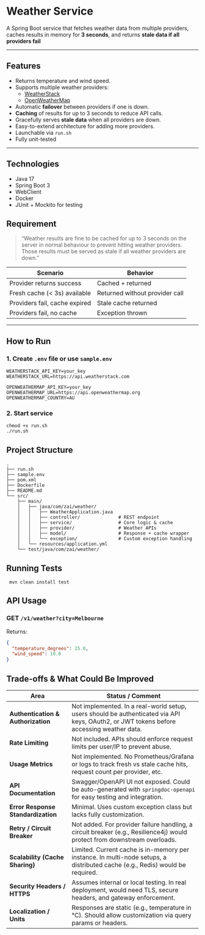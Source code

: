 # Weather Service

A Spring Boot service that fetches weather data from multiple providers, caches results in memory for **3 seconds**, and returns **stale data if all providers fail**

---

## Features

- Returns temperature and wind speed.
- Supports multiple weather providers:
    - [WeatherStack](https://weatherstack.com/)
    - [OpenWeatherMap](https://openweathermap.org/)
- Automatic **failover** between providers if one is down.
- **Caching** of results for up to 3 seconds to reduce API calls.
- Gracefully serves **stale data** when all providers are down.
- Easy-to-extend architecture for adding more providers.
- Launchable via `run.sh`
- Fully unit-tested

---

## Technologies

- Java 17
- Spring Boot 3
- WebClient
- Docker
- JUnit + Mockito for testing

## Requirement 
> “Weather results are fine to be cached for up to 3 seconds on the server in normal behaviour to prevent hitting weather providers. Those results must be served as stale if all weather providers are down.”

| Scenario                         | Behavior                   |
|----------------------------------|----------------------------|
| Provider returns success         | Cached + returned          |
| Fresh cache (< 3s) available     | Returned without provider call |
| Providers fail, cache expired    | Stale cache returned       |
| Providers fail, no cache         | Exception thrown           |
---

## How to Run

### 1. Create `.env` file or use `sample.env`

```env
WEATHERSTACK_API_KEY=your_key
WEATHERSTACK_URL=https://api.weatherstack.com

OPENWEATHERMAP_API_KEY=your_key
OPENWEATHERMAP_URL=https://api.openweathermap.org
OPENWEATHERMAP_COUNTRY=AU
```
### 2. Start service
```
chmod +x run.sh
./run.sh
```

## Project Structure
```
.
├── run.sh
├── sample.env
├── pom.xml
├── Dockerfile
├── README.md
└── src/
    ├── main/
    │   ├── java/com/zai/weather/
    │   │   ├── WeatherApplication.java
    │   │   ├── controller/              # REST endpoint
    │   │   ├── service/                 # Core logic & cache
    │   │   ├── provider/                # Weather APIs
    │   │   ├── model/                   # Response + cache wrapper
    │   │   └── exception/               # Custom exception handling
    │   └── resources/application.yml
    └── test/java/com/zai/weather/
```

## Running Tests
``` mvn clean install test```

## API Usage

### GET `/v1/weather?city=Melbourne`

Returns:

```json
{
  "temperature_degrees": 25.0,
  "wind_speed": 10.0
}
```

##  Trade-offs & What Could Be Improved
| Area                    | Status / Comment                                                                                                                                       |
|-------------------------|--------------------------------------------------------------------------------------------------------------------------------------------------------|
| **Authentication & Authorization** | Not implemented. In a real-world setup, users should be authenticated via API keys, OAuth2, or JWT tokens before accessing weather data.               |
| **Rate Limiting**  | Not included. APIs should enforce request limits per user/IP to prevent abuse. |
| **Usage Metrics**  | Not implemented. No Prometheus/Grafana or logs to track fresh vs stale cache hits, request count per provider, etc. |
| **API Documentation**       | Swagger/OpenAPI UI not exposed. Could be auto-generated with `springdoc-openapi` for easy testing and integration.                                     |
| **Error Response Standardization** | Minimal. Uses custom exception class but lacks fully customization.                                                                                    |
| **Retry / Circuit Breaker**  | Not added. For provider failure handling, a circuit breaker (e.g., Resilience4j) would protect from downstream overloads.                              |
| **Scalability (Cache Sharing)** | Limited. Current cache is in-memory per instance. In multi-node setups, a distributed cache (e.g., Redis) would be required.                           |
| **Security Headers / HTTPS** | Assumes internal or local testing. In real deployment, would need TLS, secure headers, and gateway enforcement.                                        |
| **Localization / Units**     | Responses are static (e.g., temperature in °C). Should allow customization via query params or headers.                                                |
